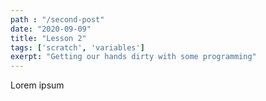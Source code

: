 ```yaml
---
path : "/second-post"
date: "2020-09-09"
title: "Lesson 2"
tags: ['scratch', 'variables']
exerpt: "Getting our hands dirty with some programming"
---
```


Lorem ipsum